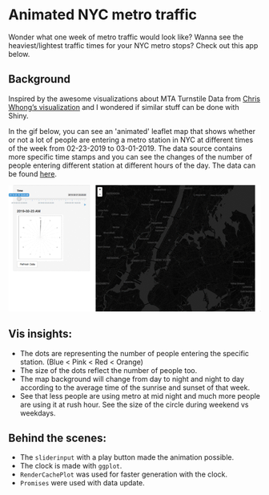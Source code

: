 # Animated NYC metro traffic

Wonder what one week of metro traffic would look like? Wanna see the heaviest/lightest traffic times for your NYC metro stops? Check out this app below.

## Background 

Inspired by the awesome visualizations about MTA Turnstile Data from [Chris Whong’s visualization](https://chriswhong.com/open-data/visualizing-the-mtas-turnstile-data/) and I wondered if similar stuff can be done with Shiny. 

In the gif below, you can see an 'animated' leaflet map that shows whether or not a lot of people are entering a metro station in NYC at different times of the week from 02-23-2019 to 03-01-2019. The data source contains more specific time stamps and you can see the changes of the number of people entering different station at different hours of the day. The data can be found [here](http://web.mta.info/developers/).

![](MTA.gif)

## Vis insights:

+ The dots are representing the number of people entering the specific station. (Blue < Pink < Red < Orange)
+ The size of the dots reflect the number of people too.
+ The map background will change from day to night and night to day according to the average time of the sunrise and sunset of that week.
+ See that less people are using metro at mid night and much more people are using it at rush hour. See the size of the circle during weekend vs weekdays.

## Behind the scenes:

+ The `sliderinput` with a play button made the animation possible.
+ The clock is made with `ggplot`.
+ `RenderCachePlot` was used for faster generation with the clock.
+ `Promises` were used with data update.

## 